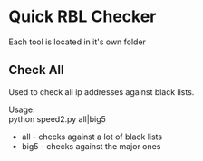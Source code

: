 # Quick  RBL Checker

Each tool is located in it's own folder

## Check All
Used to check all ip addresses against black lists.

Usage:<br>
python speed2.py all|big5
  * all - checks against a lot of black lists
  * big5 - checks against the major ones
